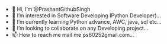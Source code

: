 - 👋 Hi, I’m @PrashantGithubSingh
- 👀 I’m interested in Software Developing IPython Developer)...
- 🌱 I’m currently learning Python advance, AWC, java, sql etc...
- 💞️ I’m looking to collaborate on any Developing project...
- 📫 How to reach me mail me ps60252gmail.com...

<!---
PrashantGithubSingh/PrashantGithubSingh is a ✨ special ✨ repository because its `README.md` (this file) appears on your GitHub profile.
You can click the Preview link to take a look at your changes.
--->
